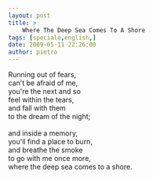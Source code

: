 ```yaml
---
layout: post
title: >
    Where The Deep Sea Comes To A Shore
tags: [speciale,english,]
date: 2009-05-11 22:26:00
author: pietro
---
```

Running out of fears,<br/>can't be afraid of me,<br/>you're the next and so<br/>feel within the tears,<br/>and fall with them<br/>to the dream of the night;<br/><br/>and inside a memory,<br/>you'll find a place to burn,<br/>and breathe the smoke<br/>to go with me once more,<br/>where the deep sea comes to a shore.
